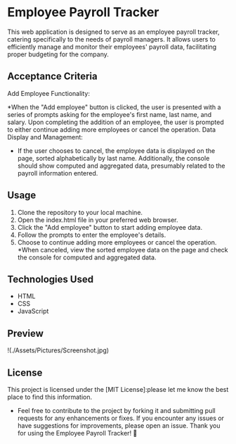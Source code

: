 
# Employee Payroll Tracker
This web application is designed to serve as an employee payroll tracker, catering specifically to the needs of payroll managers. It allows users to efficiently manage and monitor their employees' payroll data, facilitating proper budgeting for the company.

## Acceptance Criteria
Add Employee Functionality:

*When the "Add employee" button is clicked, the user is presented with a series of prompts asking for the employee's first name, last name, and salary.
Upon completing the addition of an employee, the user is prompted to either continue adding more employees or cancel the operation.
Data Display and Management:

* If the user chooses to cancel, the employee data is displayed on the page, sorted alphabetically by last name.
Additionally, the console should show computed and aggregated data, presumably related to the payroll information entered.

## Usage
1.    Clone the repository to your local machine.
2.    Open the index.html file in your preferred web browser.
3.    Click the "Add employee" button to start adding employee data.
4.    Follow the prompts to enter the employee's details.
5.    Choose to continue adding more employees or cancel the operation.
    *When canceled, view the sorted employee data on the page and check the console for computed and aggregated data.

## Technologies Used
* HTML
* CSS
* JavaScript
## Preview
!(./Assets/Pictures/Screenshot.jpg)

## License
This project is licensed under the [MIT License]:please let me know the best place to find this information.

* Feel free to contribute to the project by forking it and submitting pull requests for any enhancements or fixes. If you encounter any issues or have suggestions for improvements, please open an issue. Thank you for using the Employee Payroll Tracker! 🚀
